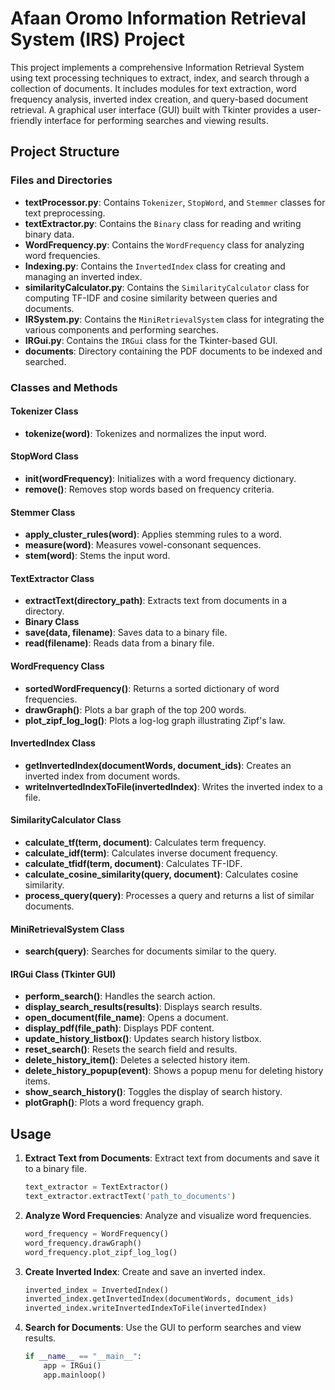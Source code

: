 # Afaan Oromo Information Retrieval System (IRS) Project

This project implements a comprehensive Information Retrieval System using text processing techniques to extract, index, and search through a collection of documents. It includes modules for text extraction, word frequency analysis, inverted index creation, and query-based document retrieval. A graphical user interface (GUI) built with Tkinter provides a user-friendly interface for performing searches and viewing results.

## Project Structure

### Files and Directories
- **textProcessor.py**: Contains `Tokenizer`, `StopWord`, and `Stemmer` classes for text preprocessing.
- **textExtractor.py**: Contains the `Binary` class for reading and writing binary data.
- **WordFrequency.py**: Contains the `WordFrequency` class for analyzing word frequencies.
- **Indexing.py**: Contains the `InvertedIndex` class for creating and managing an inverted index.
- **similarityCalculator.py**: Contains the `SimilarityCalculator` class for computing TF-IDF and cosine similarity between queries and documents.
- **IRSystem.py**: Contains the `MiniRetrievalSystem` class for integrating the various components and performing searches.
- **IRGui.py**: Contains the `IRGui` class for the Tkinter-based GUI.
- **documents**: Directory containing the PDF documents to be indexed and searched.

### Classes and Methods

#### Tokenizer Class
- **tokenize(word)**: Tokenizes and normalizes the input word.

#### StopWord Class
- **__init__(wordFrequency)**: Initializes with a word frequency dictionary.
- **remove()**: Removes stop words based on frequency criteria.

#### Stemmer Class
- **apply_cluster_rules(word)**: Applies stemming rules to a word.
- **measure(word)**: Measures vowel-consonant sequences.
- **stem(word)**: Stems the input word.

#### TextExtractor Class
- **extractText(directory_path)**: Extracts text from documents in a directory.
- **Binary Class**
- **save(data, filename)**: Saves data to a binary file.
- **read(filename)**: Reads data from a binary file.

#### WordFrequency Class
- **sortedWordFrequency()**: Returns a sorted dictionary of word frequencies.
- **drawGraph()**: Plots a bar graph of the top 200 words.
- **plot_zipf_log_log()**: Plots a log-log graph illustrating Zipf's law.

#### InvertedIndex Class
- **getInvertedIndex(documentWords, document_ids)**: Creates an inverted index from document words.
- **writeInvertedIndexToFile(invertedIndex)**: Writes the inverted index to a file.

#### SimilarityCalculator Class
- **calculate_tf(term, document)**: Calculates term frequency.
- **calculate_idf(term)**: Calculates inverse document frequency.
- **calculate_tfidf(term, document)**: Calculates TF-IDF.
- **calculate_cosine_similarity(query, document)**: Calculates cosine similarity.
- **process_query(query)**: Processes a query and returns a list of similar documents.

#### MiniRetrievalSystem Class
- **search(query)**: Searches for documents similar to the query.

#### IRGui Class (Tkinter GUI)
- **perform_search()**: Handles the search action.
- **display_search_results(results)**: Displays search results.
- **open_document(file_name)**: Opens a document.
- **display_pdf(file_path)**: Displays PDF content.
- **update_history_listbox()**: Updates search history listbox.
- **reset_search()**: Resets the search field and results.
- **delete_history_item()**: Deletes a selected history item.
- **delete_history_popup(event)**: Shows a popup menu for deleting history items.
- **show_search_history()**: Toggles the display of search history.
- **plotGraph()**: Plots a word frequency graph.

## Usage

1. **Extract Text from Documents**:
   Extract text from documents and save it to a binary file.
   ```python
   text_extractor = TextExtractor()
   text_extractor.extractText('path_to_documents')
   ```

2. **Analyze Word Frequencies**:
   Analyze and visualize word frequencies.
   ```python
   word_frequency = WordFrequency()
   word_frequency.drawGraph()
   word_frequency.plot_zipf_log_log()
   ```

3. **Create Inverted Index**:
   Create and save an inverted index.
   ```python
   inverted_index = InvertedIndex()
   inverted_index.getInvertedIndex(documentWords, document_ids)
   inverted_index.writeInvertedIndexToFile(invertedIndex)
   ```

4. **Search for Documents**:
   Use the GUI to perform searches and view results.
   ``` python
   if __name__ == "__main__":
       app = IRGui()
       app.mainloop()
   ```


